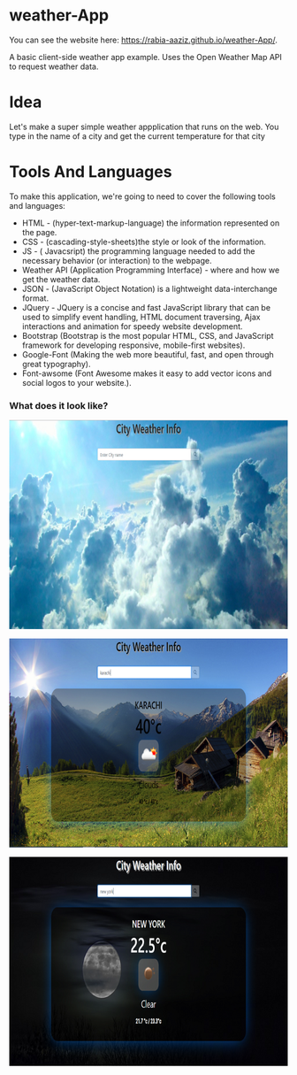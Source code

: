 # weather-App
 
You can see the website here: https://rabia-aaziz.github.io/weather-App/.

A basic client-side weather app example. Uses the Open Weather Map API to request weather data.

# Idea

Let's make a super simple weather appplication that runs on the web. You type in the name of a city and get the current temperature for that city

# Tools And Languages
To make this application, we're going to need to cover the following tools and languages:

- HTML - (hyper-text-markup-language) the information represented on the page.
- CSS - (cascading-style-sheets)the style or look of the information.
- JS - ( Javacsript) the programming language needed to add the necessary behavior (or interaction) to the webpage.
- Weather API (Application Programming Interface) - where and how we get the weather data.
- JSON - (JavaScript Object Notation) is a lightweight data-interchange format.
- JQuery - JQuery is a concise and fast JavaScript library that can be used to simplify event handling, HTML document traversing, Ajax       interactions and animation for speedy website development.
- Bootstrap (Bootstrap is the most popular HTML, CSS, and JavaScript framework for developing responsive, mobile-first websites).
- Google-Font (Making the web more beautiful, fast, and open through great typography).
- Font-awsome (Font Awesome makes it easy to add vector icons and social logos to your website.).

### What does it look like?
![mockup-en](https://github.com/rabia-aaziz/weather-App/blob/master/images/weather.png)

![mockup-en](https://github.com/rabia-aaziz/weather-App/blob/master/images/weather-day.png)

![mockup-en](https://github.com/rabia-aaziz/weather-App/blob/master/images/weather-night.png)



